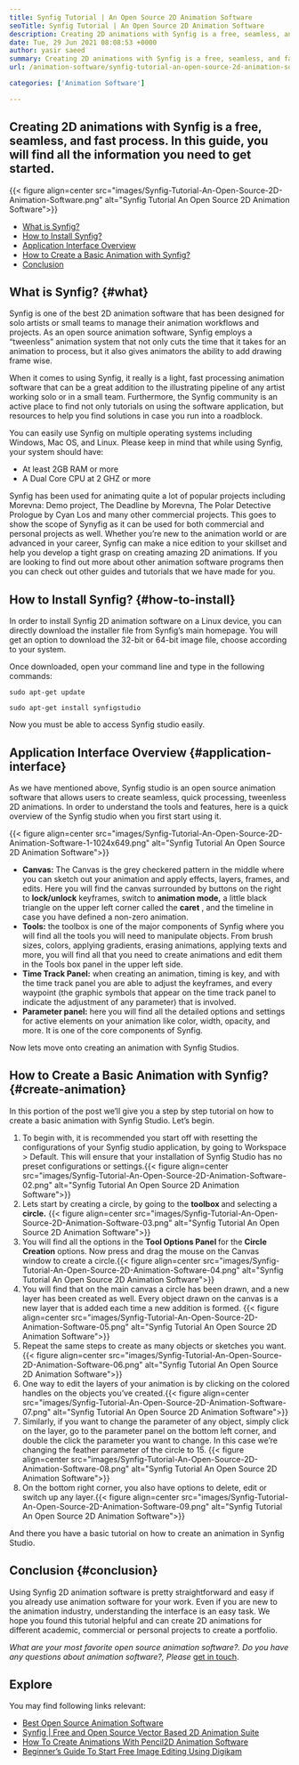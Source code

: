```yaml
---
title: Synfig Tutorial | An Open Source 2D Animation Software
seoTitle: Synfig Tutorial | An Open Source 2D Animation Software
description: Creating 2D animations with Synfig is a free, seamless, and fast process. In this guide, you will find all the information you need to get started.
date: Tue, 29 Jun 2021 08:08:53 +0000
author: yasir saeed
summary: Creating 2D animations with Synfig is a free, seamless, and fast process. In this guide, you will find all the information you need to get started.
url: /animation-software/synfig-tutorial-an-open-source-2d-animation-software/

categories: ['Animation Software']

---
```

## Creating 2D animations with Synfig is a free, seamless, and fast process. In this guide, you will find all the information you need to get started.

{{< figure align=center src="images/Synfig-Tutorial-An-Open-Source-2D-Animation-Software.png" alt="Synfig Tutorial  An Open Source 2D Animation Software">}}  

  * [What is Synfig?][1]
  * [How to Install Synfig?][2]
  * [Application Interface Overview][3]
  * [How to Create a Basic Animation with Synfig?][4]
  * [Conclusion][5]

## What is Synfig? {#what}

Synfig is one of the best 2D animation software that has been designed for solo artists or small teams to manage their animation workflows and projects. As an open source animation software, Synfig employs a “tweenless” animation system that not only cuts the time that it takes for an animation to process, but it also gives animators the ability to add drawing frame wise.

When it comes to using Synfig, it really is a light, fast processing animation software that can be a great addition to the illustrating pipeline of any artist working solo or in a small team. Furthermore, the Synfig community is an active place to find not only tutorials on using the software application, but resources to help you find solutions in case you run into a roadblock.

You can easily use Synfig on multiple operating systems including Windows, Mac OS, and Linux. Please keep in mind that while using Synfig, your system should have:

  * At least 2GB RAM or more
  * A Dual Core CPU at 2 GHZ or more

Synfig has been used for animating quite a lot of popular projects including Morevna: Demo project, The Deadline by Morevna, The Polar Detective Prologue by Cyan Los and many other commercial projects. This goes to show the scope of Synyfig as it can be used for both commercial and personal projects as well. Whether you’re new to the animation world or are advanced in your career, Synfig can make a nice edition to your skillset and help you develop a tight grasp on creating amazing 2D animations. If you are looking to find out more about other animation software programs then you can check out other guides and tutorials that we have made for you.

## How to Install Synfig? {#how-to-install}

In order to install Synfig 2D animation software on a Linux device, you can directly download the installer file from Synfig’s main homepage. You will get an option to download the 32-bit or 64-bit image file, choose according to your system.

Once downloaded, open your command line and type in the following commands:


```
sudo apt-get update
```



```
sudo apt-get install synfigstudio
```


Now you must be able to access Synfig studio easily.

## Application Interface Overview {#application-interface}

As we have mentioned above, Synfig studio is an open source animation software that allows users to create seamless, quick processing, tweenless 2D animations. In order to understand the tools and features, here is a quick overview of the Synfig studio when you first start using it.

{{< figure align=center src="images/Synfig-Tutorial-An-Open-Source-2D-Animation-Software-1-1024x649.png" alt="Synfig Tutorial  An Open Source 2D Animation Software">}}  

  * **Canvas:** The Canvas is the grey checkered pattern in the middle where you can sketch out your animation and apply effects, layers, frames, and edits. Here you will find the canvas surrounded by buttons on the right to **lock/unlock** keyframes, switch to **animation mode,** a little black triangle on the upper left corner called the **caret** , and the timeline in case you have defined a non-zero animation.
  * **Tools:** the toolbox is one of the major components of Synfig where you will find all the tools you will need to manipulate objects. From brush sizes, colors, applying gradients, erasing animations, applying texts and more, you will find all that you need to create animations and edit them in the Tools box panel in the upper left side.
  * **Time Track Panel:** when creating an animation, timing is key, and with the time track panel you are able to adjust the keyframes, and every waypoint (the graphic symbols that appear on the time track panel to indicate the adjustment of any parameter) that is involved.
  * **Parameter panel:** here you will find all the detailed options and settings for active elements on your animation like color, width, opacity, and more. It is one of the core components of Synfig.

Now lets move onto creating an animation with Synfig Studios.

## How to Create a Basic Animation with Synfig? {#create-animation}

In this portion of the post we’ll give you a step by step tutorial on how to create a basic animation with Synfig Studio. Let’s begin.

<ol type="1">
  <li>
    To begin with, it is recommended you start off with resetting the configurations of your Synfig studio application, by going to Workspace > Default. This will ensure that your installation of Synfig Studio has no preset configurations or settings.{{< figure align=center src="images/Synfig-Tutorial-An-Open-Source-2D-Animation-Software-02.png" alt="Synfig Tutorial  An Open Source 2D Animation Software">}}
  </li>
  <li>
    Lets start by creating a circle, by going to the <strong>toolbox </strong>and selecting a <strong>circle.</strong> {{< figure align=center src="images/Synfig-Tutorial-An-Open-Source-2D-Animation-Software-03.png" alt="Synfig Tutorial  An Open Source 2D Animation Software">}}
  </li>
  <li>
    You will find all the options in the <strong>Tool Options Panel </strong>for the <strong>Circle Creation</strong> options. Now press and drag the mouse on the Canvas window to create a circle.{{< figure align=center src="images/Synfig-Tutorial-An-Open-Source-2D-Animation-Software-04.png" alt="Synfig Tutorial  An Open Source 2D Animation Software">}}
  </li>
  <li>
    You will find that on the main canvas a circle has been drawn, and a new layer has been created as well. Every object drawn on the canvas is a new layer that is added each time a new addition is formed. {{< figure align=center src="images/Synfig-Tutorial-An-Open-Source-2D-Animation-Software-05.png" alt="Synfig Tutorial  An Open Source 2D Animation Software">}}
  </li>
  <li>
    Repeat the same steps to create as many objects or sketches you want.{{< figure align=center src="images/Synfig-Tutorial-An-Open-Source-2D-Animation-Software-06.png" alt="Synfig Tutorial  An Open Source 2D Animation Software">}}
  </li>
  <li>
    One way to edit the layers of your animation is by clicking on the colored handles on the objects you’ve created.{{< figure align=center src="images/Synfig-Tutorial-An-Open-Source-2D-Animation-Software-07.png" alt="Synfig Tutorial  An Open Source 2D Animation Software">}}
  </li>
  <li>
    Similarly, if you want to change the parameter of any object, simply click on the layer, go to the parameter panel on the bottom left corner, and double the click the parameter you want to change. In this case we’re changing the feather parameter of the circle to 15. {{< figure align=center src="images/Synfig-Tutorial-An-Open-Source-2D-Animation-Software-08.png" alt="Synfig Tutorial An Open Source 2D Animation Software">}}
  </li>
  <li>
    On the bottom right corner, you also have options to delete, edit or switch up any layer.{{< figure align=center src="images/Synfig-Tutorial-An-Open-Source-2D-Animation-Software-09.png" alt="Synfig Tutorial  An Open Source 2D Animation Software">}}
  </li>
</ol>

And there you have a basic tutorial on how to create an animation in Synfig Studio.

## Conclusion {#conclusion}

Using Synfig 2D animation software is pretty straightforward and easy if you already use animation software for your work. Even if you are new to the animation industry, understanding the interface is an easy task. We hope you found this tutorial helpful and can create 2D animations for different academic, commercial or personal projects to create a portfolio.

_What are your most favorite open source animation software?. Do you have any questions about animation software?, Please_ [get in touch][6].

## Explore

You may find following links relevant:

  * [Best Open Source Animation Software][7]
  * [Synfig | Free and Open Source Vector Based 2D Animation Suite][8]
  * [How To Create Animations With Pencil2D Animation Software][9]
  * [Beginner’s Guide To Start Free Image Editing Using Digikam][10]

 [1]: #what
 [2]: #how-to-install
 [3]: #application-interfae
 [4]: #create-animation
 [5]: #conclusion
 [6]: mailto:yasir.saeed@aspose.com
 [7]: https://products.containerize.com/animation-software/
 [8]: https://products.containerize.com/animation-software/synfig/
 [9]: https://blog.containerize.com/animation-software/how-to-create-animations-with-pencil2d-animation-software/

 [10]: https://blog.containerize.com/animation-software/beginners-guide-to-start-free-image-editing-using-digikam/
